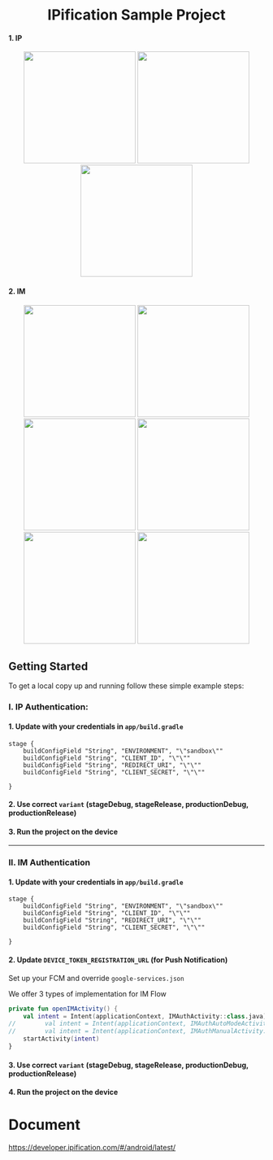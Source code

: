 
<h1 align="center">IPification Sample Project</h1>

#### 1. IP
<p align="center">
<img src='https://user-images.githubusercontent.com/4114159/176865959-8c16cbd7-cdee-4cb4-bd37-7bdd2fce7659.png' width='220'>
<img src='https://user-images.githubusercontent.com/4114159/176863776-8961c9d7-a64f-4b14-965e-1ddc222bd96e.png' width='220'>
<img src='https://user-images.githubusercontent.com/4114159/176863792-ee7ffc89-600e-42f8-ad75-2475726c5929.png' width='220'>

</p>


#### 2. IM
<p align="center">
<img src='https://user-images.githubusercontent.com/4114159/176865974-427bad75-1993-4d25-ba2e-c3f742575d84.png' width='220'>
<img src='https://user-images.githubusercontent.com/4114159/176865227-d9b565c4-ec0e-44f3-80a4-c39d960ae066.png' width='220'>
<img src='https://user-images.githubusercontent.com/4114159/176865253-856df6fd-a951-4ba0-bf76-22d47d276743.png' width='220'>
<img src='https://user-images.githubusercontent.com/4114159/176865288-c842e3ce-7d9f-45bc-93c8-15f370d48961.png' width='220'>
<img src='https://user-images.githubusercontent.com/4114159/176865314-04082643-c9fc-475d-99b4-c873e1d90152.png' width='220'>
<img src='https://user-images.githubusercontent.com/4114159/176865326-b7eb2c08-0c3f-466c-aa88-712e42eb782f.png' width='220'>
</p>


<!-- GETTING STARTED -->
## Getting Started

To get a local copy up and running follow these simple example steps:

### I. IP Authentication:

#### 1. Update with your credentials in `app/build.gradle`
```
stage {
    buildConfigField "String", "ENVIRONMENT", "\"sandbox\""
    buildConfigField "String", "CLIENT_ID", "\"\""
    buildConfigField "String", "REDIRECT_URI", "\"\""
    buildConfigField "String", "CLIENT_SECRET", "\"\""

}
```

#### 2. Use correct `variant` (stageDebug, stageRelease, productionDebug, productionRelease)

#### 3. Run the project on the device



------------------------------------------------------------------------

### II. IM Authentication

#### 1. Update with your credentials in `app/build.gradle`
```
stage {
    buildConfigField "String", "ENVIRONMENT", "\"sandbox\""
    buildConfigField "String", "CLIENT_ID", "\"\""
    buildConfigField "String", "REDIRECT_URI", "\"\""
    buildConfigField "String", "CLIENT_SECRET", "\"\""

}
```

#### 2. Update `DEVICE_TOKEN_REGISTRATION_URL` (for Push Notification)
Set up your FCM and override `google-services.json`

We offer 3 types of implementation for IM Flow
```MainActivity.kt
private fun openIMActivity() {
    val intent = Intent(applicationContext, IMAuthActivity::class.java) 
//        val intent = Intent(applicationContext, IMAuthAutoModeActivity::class.java) // https://developer.ipification.com/#/android-automode/latest/
//        val intent = Intent(applicationContext, IMAuthManualActivity::class.java) // https://developer.ipification.com/#/android/latest/?id=_3-instant-message-im-authentication-flow-manual-implementation
    startActivity(intent)
}
```
#### 3. Use correct `variant` (stageDebug, stageRelease, productionDebug, productionRelease)

#### 4. Run the project on the device

# Document

https://developer.ipification.com/#/android/latest/
